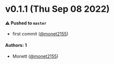 # v0.1.1 (Thu Sep 08 2022)

#### ⚠️ Pushed to `master`

- first commit ([@monet2155](https://github.com/monet2155))

#### Authors: 1

- Monett ([@monet2155](https://github.com/monet2155))
